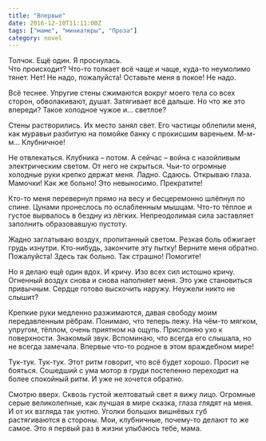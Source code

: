 ```yaml
---
title: "Впервые"
date: 2016-12-10T11:11:00Z
tags: ["маме", "миниатюры", "Проза"]
category: novel
---
```


Толчок. Ещё один. Я проснулась.  
Что происходит? Что-то толкает всё чаще и чаще, куда-то неумолимо тянет. Нет! Не надо, пожалуйста! Оставьте меня в покое! Не надо.

Всё теснее. Упругие стены сжимаются вокруг моего тела со всех сторон, обволакивают, душат. Затягивает всё дальше. Но что же это впереди? Такое холодное чужое и… светлое?

Стены растворились. Их место занял свет. Его частицы облепили меня, как муравьи разбитую на помойке банку с прокисшим вареньем. М-м-м… Клубничное!

Не отвлекаться. Клубника – потом. А сейчас – война с назойливым электрическим светом. От него не скрыться. Чьи-то огромные холодные руки крепко держат меня. Ладно. Сдаюсь. Открываю глаза. Мамочки! Как же больно! Это невыносимо. Прекратите!

Кто-то меня перевернул прямо на весу и бесцеремонно шлёпнул по спине. Цунами пронеслось по ослабленным мышцам. Что-то тёплое и густое вырвалось в бездну из лёгких. Непреодолимая сила заставляет заполнить образовавшую пустоту.

Жадно заглатываю воздух, пропитанный светом. Резкая боль обжигает грудь изнутри. Кто-нибудь, закончите эту пытку! Верните меня обратно. Пожалуйста! Здесь так больно. Так страшно! Помогите!

Но я делаю ещё один вдох. И кричу. Изо всех сил истошно кричу. Огненный воздух снова и снова наполняет меня. Это уже становиться привычным. Сердце готово выскочить наружу. Неужели никто не слышит?

Крепкие руки медленно разжимаются, давая свободу моим передавленным рёбрам. Понимаю, что теперь лежу. На чём-то мягком, упругом, тёплом, очень приятном на ощупь. Прислоняю ухо к поверхности. Знакомый звук. Вспоминаю, что всегда его слышала, но не всегда замечала. Впервые что-то родное в этом враждебном мире!

Тук-тук. Тук-тук. Этот ритм говорит, что всё будет хорошо. Просит не бояться. Сошедший с ума мотор в груди постепенно переходит на более спокойный ритм. И уже не хочется обратно.

Смотрю вверх. Сквозь густой желтоватый свет я вижу лицо. Огромные серые великолепные, как лучшая в мире сказка, глаза глядят на меня. И от их взгляда так уютно. Уголки больших вишнёвых губ растягиваются в стороны. Мои, клубничные, почему-то делают то же самое. Это я первый раз в жизни улыбаюсь тебе, мама.  
